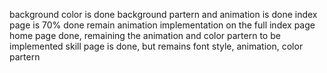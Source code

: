 background color is done
background partern and animation is done 
index page is 70% done remain animation implementation on the full index page
home page done, remaining the animation and color partern to be implemented 
skill page is done, but remains font style, animation, color partern
